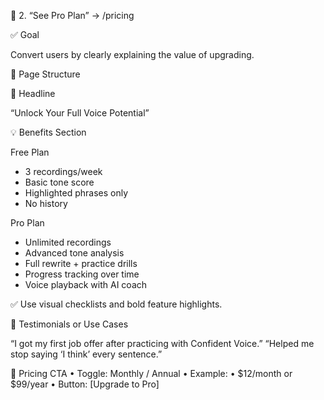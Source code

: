 🔗 2. “See Pro Plan” → /pricing

✅ Goal

Convert users by clearly explaining the value of upgrading.

🧱 Page Structure

💎 Headline

“Unlock Your Full Voice Potential”

💡 Benefits Section

Free Plan
- 3 recordings/week
- Basic tone score
- Highlighted phrases only
- No history

Pro Plan
- Unlimited recordings
- Advanced tone analysis
- Full rewrite + practice drills
- Progress tracking over time
- Voice playback with AI coach

✅ Use visual checklists and bold feature highlights.

💬 Testimonials or Use Cases

“I got my first job offer after practicing with Confident Voice.”
“Helped me stop saying ‘I think’ every sentence.”

💸 Pricing CTA
	•	Toggle: Monthly / Annual
	•	Example:
	•	$12/month or $99/year
	•	Button: [Upgrade to Pro]